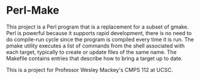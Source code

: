 # Perl-Make
This project is a Perl program that is a replacement for a subset of gmake. Perl is powerful because it supports 
rapid development, there is no need to do compile-run cycle since the program is compiled every time it is run.
The pmake utility executes a list of commands from the shell associated with each target, typically to create or
update files of the same name. The Makefile contains entries that describe how to bring a target up to date.

This is a project for Professor Wesley Mackey's CMPS 112 at UCSC.
